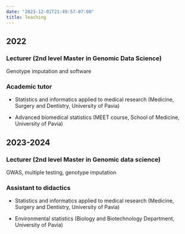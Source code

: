 ```yaml
---
date: "2023-12-01T21:49:57-07:00"
title: Teaching
---
```


## 2022

### Lecturer (2nd level Master in Genomic Data Science)

Genotype imputation and software

### Academic tutor

- Statistics and informatics applied to medical research (Medicine, Surgery and Dentistry, University of Pavia)

- Advanced biomedical statistics (MEET course, School of Medicine, University of Pavia)

## 2023-2024

### Lecturer (2nd level Master in Genomic data science)

GWAS, multiple testing, genotype imputation

### Assistant to didactics

- Statistics and informatics applied to medical research (Medicine, Surgery and Dentistry, University of Pavia)

- Environmental statistics (Biology and Biotechnology Department, University of Pavia)
